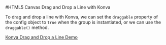 
#HTML5 Canvas Drag and Drop a Line with Konva

To drag and drop a line with Konva, we can set the `draggable` property
of the config object to `true` when the group is instantiated, or we can use the `draggable()` method.

<a class="jsbin-embed" href="http://jsbin.com/xisawi/1/embed?js,output">Konva Drag and Drop a Line Demo</a><script src="http://static.jsbin.com/js/embed.js"></script>